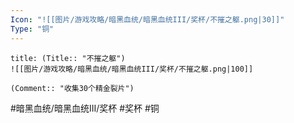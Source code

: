 ```yaml
---
Icon: "![[图片/游戏攻略/暗黑血统/暗黑血统III/奖杯/不摧之躯.png|30]]"
Type: "铜"
---
```

```ad-common-bronze-trophy
title: (Title:: "不摧之躯")
![[图片/游戏攻略/暗黑血统/暗黑血统III/奖杯/不摧之躯.png|100]]

(Comment:: "收集30个精金裂片")
```

#暗黑血统/暗黑血统III/奖杯 #奖杯 #铜
